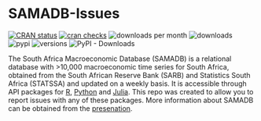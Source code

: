 # SAMADB-Issues

<!-- badges -->
[![CRAN status](https://www.r-pkg.org/badges/version/samadb)](https://cran.r-project.org/package=samadb) 
[![cran checks](https://badges.cranchecks.info/worst/samadb.svg)](https://cran.r-project.org/web/checks/check_results_samadb.html)
![downloads per month](http://cranlogs.r-pkg.org/badges/samadb?color=blue)
![downloads](http://cranlogs.r-pkg.org/badges/grand-total/samadb?color=blue)
![pypi](https://img.shields.io/pypi/v/samadb.svg)
![versions](https://img.shields.io/pypi/pyversions/samadb.svg)
![PyPI - Downloads](https://img.shields.io/pypi/dm/samadb)
<!-- end badges -->

The South Africa Macroeconomic Database (SAMADB) is a relational database with >10,000 macroeconomic time series for South Africa, obtained from the South African Reserve Bank (SARB) and Statistics South Africa (STATSSA) and updated on a weekly basis. It is accessible through API packages for [R](https://CRAN.R-project.org/package=samadb), [Python](https://pypi.org/project/samadb/) and [Julia](https://juliahub.com/ui/Search?q=SAMaDB&type=packages). This repo was created to allow you to report issues with any of these packages. More information about SAMADB can be obtained from the [presenation](https://github.com/Stellenbosch-Econometrics/SA-Nowcast/blob/main/presentation/SAMADB_Nowcasting.pdf).
